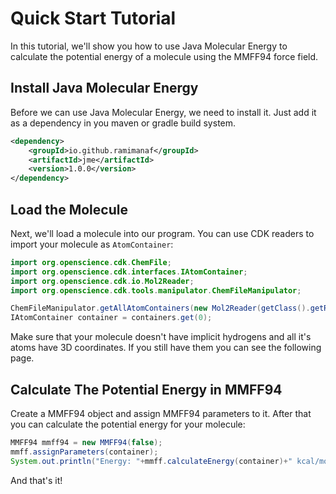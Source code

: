 # Quick Start Tutorial
In this tutorial, we'll show you how to use Java Molecular Energy to calculate the potential energy of a molecule using the MMFF94 force field.
## Install Java Molecular Energy
Before we can use Java Molecular Energy, we need to install it. Just add it as a dependency in you maven or gradle build system.
```xml
<dependency>
    <groupId>io.github.ramimanaf</groupId>
    <artifactId>jme</artifactId>
    <version>1.0.0</version>
</dependency>
```
## Load the Molecule
Next, we'll load a molecule into our program. You can use CDK readers to import your molecule as `AtomContainer`:
```java
import org.openscience.cdk.ChemFile;
import org.openscience.cdk.interfaces.IAtomContainer;
import org.openscience.cdk.io.Mol2Reader;
import org.openscience.cdk.tools.manipulator.ChemFileManipulator;

ChemFileManipulator.getAllAtomContainers(new Mol2Reader(getClass().getResourceAsStream("molecule.mol2")).read(new ChemFile()));
IAtomContainer container = containers.get(0);
```
Make sure that your molecule doesn't have implicit hydrogens and all it's atoms have 3D coordinates. If you still have them you can see the following page.
## Calculate The Potential Energy in MMFF94
Create a MMFF94 object and assign MMFF94 parameters to it. After that you can calculate the potential energy for your molecule:
```java
MMFF94 mmff94 = new MMFF94(false);
mmff.assignParameters(container);
System.out.println("Energy: "+mmff.calculateEnergy(container)+" kcal/mol");
```
And that's it!
